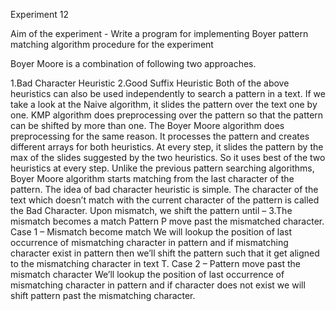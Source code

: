 Experiment 12


Aim of the experiment - Write a program for implementing Boyer pattern matching algorithm
procedure for the experiment


Boyer Moore is a combination of following two approaches.

1.Bad Character Heuristic
2.Good Suffix Heuristic Both of the above heuristics can also be used independently to search a pattern in a text.
If we take a look at the Naive algorithm, it slides the pattern over the text one by one. 
KMP algorithm does preprocessing over the pattern so that the pattern can be shifted by more than one. 
The Boyer Moore algorithm does preprocessing for the same reason. 
It processes the pattern and creates different arrays for both heuristics.
At every step, it slides the pattern by the max of the slides suggested by the two heuristics.
So it uses best of the two heuristics at every step. Unlike the previous pattern searching algorithms,
Boyer Moore algorithm starts matching from the last character of the pattern.
The idea of bad character heuristic is simple. The character of the text which doesn’t match
with the current character of the pattern is called the Bad Character. Upon mismatch, we shift the pattern until –
3.The mismatch becomes a match
Pattern P move past the mismatched character. 
Case 1 – Mismatch become match We will lookup 
the position of last occurrence of mismatching character in pattern and 
if mismatching character exist in pattern then we’ll shift the pattern such that 
it get aligned to the mismatching character in text T. Case 2 – Pattern move past
the mismatch character We’ll lookup the position of last occurrence of mismatching
character in pattern and if character does not exist we will shift pattern past the mismatching character.
